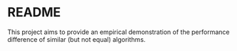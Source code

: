 # README

This project aims to provide an empirical demonstration of the performance difference of similar (but not equal) algorithms. 
